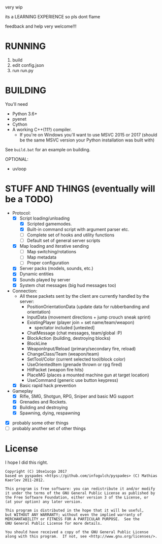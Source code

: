 very wip

its a LEARNING EXPERIENCE so pls dont flame

feedback and help very welcome!!!

# RUNNING

1. build
2. edit config.json
3. run run.py

# BUILDING

You'll need
 * Python 3.6+
 * pyenet
 * Cython
 * A working C++(11?) compiler.
    * If you're on Windows you'll want to use MSVC 2015 or 2017
    (should be the same MSVC version your Python installation was built with)

See `build.bat` for an example on building.

OPTIONAL:
 * uvloop

# STUFF AND THINGS (eventually will be a TODO)
 * Protocol:
    * [x] Script loading/unloading
      * [x] Scripted gamemodes.
      * [x] Built-in command script with argument parser etc.
      * [ ] Complete set of hooks and utility functions
      * [ ] Default set of general server scripts
    * [x] Map loading and iterative sending
      * [ ] Map switching/rotations
      * [ ] Map metadata
      * [ ] Proper configuration
    * [x] Server packs (models, sounds, etc.)
    * [x] Dynamic entities
    * [x] Sounds played by server
    * [x] System chat messages (big hud messages too)
 * Connection:
    * All these packets sent by the client are currently handled by the server:
      * PositionOrientationData (update data for rubberbanding and orientation)
      * InputData (movement directions + jump crouch sneak sprint)
      * ExistingPlayer (player join + set name/team/weapon)
        * spectator included \[untested\]
      * ChatMessage (chat messages, team/global :P)
      * BlockAction (building, destroying blocks)
      * BlockLine
      * WeaponInput/Reload (primary/secondary fire, reload)
      * ChangeClass/Team (weapon/team)
      * SetTool/Color (current selected tool/block color)
      * UseOrientedItem (grenade thrown or rpg fired)
      * HitPacket (weapon fire hits)
      * PlaceMG (places a mounted machine gun at target location)
      * UseCommand (generic use button keypress)
    * [x] Basic rapid hack prevention
 * Gameplay
    * [x] Rifle, SMG, Shotgun, RPG, Sniper and basic MG support
    * [x] Grenades and Rockets.
    * [x] Building and destroying
    * [x] Spawning, dying, respawning
 * [x] probably some other things
 * [ ] probably another set of other things

# License
I hope I did this right.
```
Copyright (C) 10se1ucgo 2017
based on pyspades <https://github.com/infogulch/pyspades> (C) Mathias Kaerlev 2011-2012.

This program is free software: you can redistribute it and/or modify
it under the terms of the GNU General Public License as published by
the Free Software Foundation, either version 3 of the License, or
(at your option) any later version.

This program is distributed in the hope that it will be useful,
but WITHOUT ANY WARRANTY; without even the implied warranty of
MERCHANTABILITY or FITNESS FOR A PARTICULAR PURPOSE.  See the
GNU General Public License for more details.

You should have received a copy of the GNU General Public License
along with this program.  If not, see <http://www.gnu.org/licenses/>.
```
